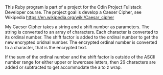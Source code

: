 This Ruby program is part of a project for the Odin Project Fullstack Developer
course. The project goal is develop a Caeser Cipher, see Wikipedia
https://en.wikipedia.org/wiki/Caesar_cipher

My Caeser Cipher takes a string and a shift number as parameters. The string is 
converted to an array of characters. Each character is converted to its ordinal
number. The shift factor is added to the ordinal number to get the new encrypted
oridnal number. The encrypted ordinal number is converted to a character, that
is the encrypted text. 

If the sum of the ordinal number and the shift factor is outside of the ASCII 
number range for either upper or lowercase letters, then 26 characters are 
added or subtracted to get accommodate the a to z wrap. 
